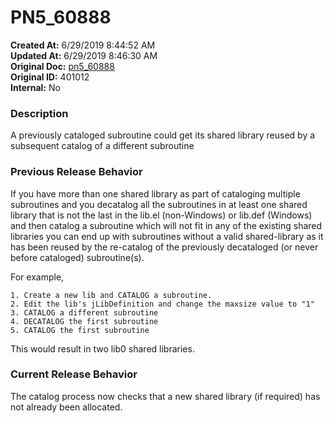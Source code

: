 # PN5_60888

**Created At:** 6/29/2019 8:44:52 AM  
**Updated At:** 6/29/2019 8:46:30 AM  
**Original Doc:** [pn5_60888](https://docs.jbase.com/61286-5-7-3-release-notes/pn5_60888)  
**Original ID:** 401012  
**Internal:** No  


### Description

A previously cataloged subroutine could get its shared library reused by a subsequent catalog of a different subroutine



### Previous Release Behavior

If you have more than one shared library as part of cataloging multiple subroutines and you decatalog all the subroutines in at least one shared library that is not the last in the lib.el (non-Windows) or lib.def (Windows) and then catalog a subroutine which will not fit in any of the existing shared libraries you can end up with subroutines without a valid shared-library as it has been reused by the re-catalog of the previously decataloged (or never before cataloged) subroutine(s).

For example,

```
1. Create a new lib and CATALOG a subroutine.
2. Edit the lib's jLibDefinition and change the maxsize value to "1"
3. CATALOG a different subroutine
4. DECATALOG the first subroutine
5. CATALOG the first subroutine
```

This would result in two lib0 shared libraries.



### Current Release Behavior

The catalog process now checks that a new shared library (if required) has not already been allocated.
